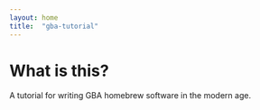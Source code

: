 ```yaml
---
layout: home
title:  "gba-tutorial"
---
```


# What is this?

A tutorial for writing GBA homebrew software in the modern age.
